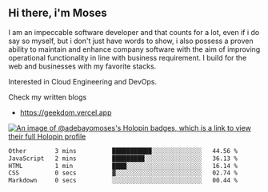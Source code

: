 ## Hi there, i'm Moses

I am an impeccable software developer and that counts for a lot, even if i do say so myself, but i don't just have words to show, i also possess a proven ability to maintain and enhance company software with the aim of improving operational functionality in line with business requirement. I build for the web and businesses with my favorite stacks.

Interested in Cloud Engineering and DevOps.

Check my written blogs
- https://geekdom.vercel.app

[![An image of @adebayomoses's Holopin badges, which is a link to view their full Holopin profile](https://holopin.me/adebayomoses)](https://holopin.io/@adebayomoses)

<!--START_SECTION:waka-->

```txt
Other        3 mins          ███████████░░░░░░░░░░░░░░   44.56 %
JavaScript   2 mins          █████████░░░░░░░░░░░░░░░░   36.13 %
HTML         1 min           ████░░░░░░░░░░░░░░░░░░░░░   16.14 %
CSS          0 secs          ▓░░░░░░░░░░░░░░░░░░░░░░░░   02.74 %
Markdown     0 secs          ░░░░░░░░░░░░░░░░░░░░░░░░░   00.44 %
```

<!--END_SECTION:waka-->
